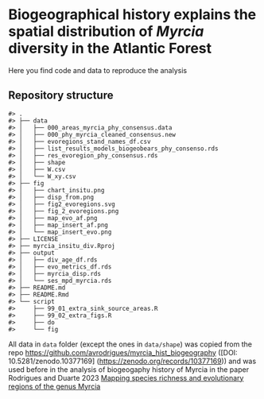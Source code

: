 
<!-- README.md is generated from README.Rmd. Please edit that file -->

# Biogeographical history explains the spatial distribution of *Myrcia* diversity in the Atlantic Forest

<!-- badges: start -->
<!-- badges: end -->

Here you find code and data to reproduce the analysis

## Repository structure

    #> .
    #> ├── data
    #> │   ├── 000_areas_myrcia_phy_consensus.data
    #> │   ├── 000_phy_myrcia_cleaned_consensus.new
    #> │   ├── evoregions_stand_names_df.csv
    #> │   ├── list_results_models_biogeobears_phy_consenso.rds
    #> │   ├── res_evoregion_phy_consensus.rds
    #> │   ├── shape
    #> │   ├── W.csv
    #> │   └── W_xy.csv
    #> ├── fig
    #> │   ├── chart_insitu.png
    #> │   ├── disp_from.png
    #> │   ├── fig2_evoregions.svg
    #> │   ├── fig_2_evoregions.png
    #> │   ├── map_evo_af.png
    #> │   ├── map_insert_af.png
    #> │   └── map_insert_evo.png
    #> ├── LICENSE
    #> ├── myrcia_insitu_div.Rproj
    #> ├── output
    #> │   ├── div_age_df.rds
    #> │   ├── evo_metrics_df.rds
    #> │   ├── myrcia_disp.rds
    #> │   └── ses_mpd_myrcia.rds
    #> ├── README.md
    #> ├── README.Rmd
    #> └── script
    #>     ├── 99_01_extra_sink_source_areas.R
    #>     ├── 99_02_extra_figs.R
    #>     ├── do
    #>     └── fig

All data in `data` folder (except the ones in `data/shape`) was copied
from the repo <https://github.com/avrodrigues/myrcia_hist_biogeography>
(\[DOI: 10.5281/zenodo.10377169\]
(<https://zenodo.org/records/10377169>)) and was used before in the
analysis of biogeogaphy history of Myrcia in the paper Rodrigues and
Duarte 2023 [Mapping species richness and evolutionary regions of the
genus Myrcia](https://doi.org/10.1111/jbi.14791)
